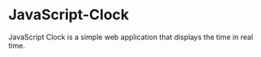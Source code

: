 # JavaScript-Clock
JavaScript Clock is a simple web application that displays the time in real time.
